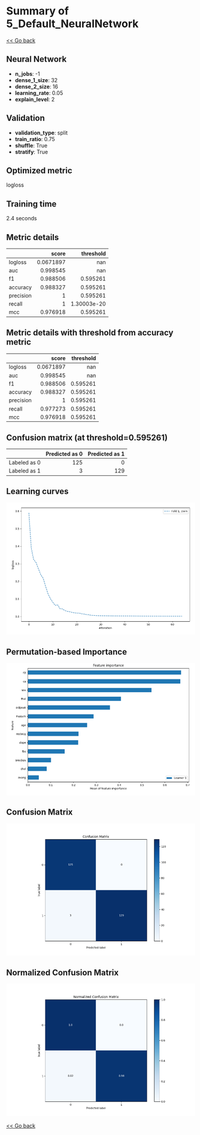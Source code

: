 # Summary of 5_Default_NeuralNetwork

[<< Go back](../README.md)


## Neural Network
- **n_jobs**: -1
- **dense_1_size**: 32
- **dense_2_size**: 16
- **learning_rate**: 0.05
- **explain_level**: 2

## Validation
 - **validation_type**: split
 - **train_ratio**: 0.75
 - **shuffle**: True
 - **stratify**: True

## Optimized metric
logloss

## Training time

2.4 seconds

## Metric details
|           |     score |     threshold |
|:----------|----------:|--------------:|
| logloss   | 0.0671897 | nan           |
| auc       | 0.998545  | nan           |
| f1        | 0.988506  |   0.595261    |
| accuracy  | 0.988327  |   0.595261    |
| precision | 1         |   0.595261    |
| recall    | 1         |   1.30003e-20 |
| mcc       | 0.976918  |   0.595261    |


## Metric details with threshold from accuracy metric
|           |     score |   threshold |
|:----------|----------:|------------:|
| logloss   | 0.0671897 |  nan        |
| auc       | 0.998545  |  nan        |
| f1        | 0.988506  |    0.595261 |
| accuracy  | 0.988327  |    0.595261 |
| precision | 1         |    0.595261 |
| recall    | 0.977273  |    0.595261 |
| mcc       | 0.976918  |    0.595261 |


## Confusion matrix (at threshold=0.595261)
|              |   Predicted as 0 |   Predicted as 1 |
|:-------------|-----------------:|-----------------:|
| Labeled as 0 |              125 |                0 |
| Labeled as 1 |                3 |              129 |

## Learning curves
![Learning curves](learning_curves.png)

## Permutation-based Importance
![Permutation-based Importance](permutation_importance.png)
## Confusion Matrix

![Confusion Matrix](confusion_matrix.png)


## Normalized Confusion Matrix

![Normalized Confusion Matrix](confusion_matrix_normalized.png)



[<< Go back](../README.md)
